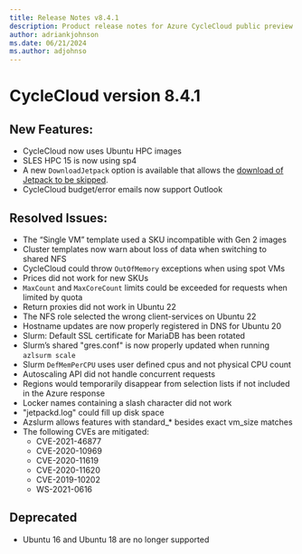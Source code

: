 ```yaml
---
title: Release Notes v8.4.1
description: Product release notes for Azure CycleCloud public preview v8.4.1
author: adriankjohnson
ms.date: 06/21/2024
ms.author: adjohnso
---
```


# CycleCloud version 8.4.1

## New Features:

* CycleCloud now uses Ubuntu HPC images 
* SLES HPC 15 is now using sp4 
* A new `DownloadJetpack` option is available that allows the [download of Jetpack to be skipped](../cluster-references/node-nodearray-reference.md#image-attributes-1).  
* CycleCloud budget/error emails now support Outlook

## Resolved Issues:

* The “Single VM” template used a SKU incompatible with Gen 2 images  
* Cluster templates now warn about loss of data when switching to shared NFS  
* CycleCloud could throw `OutOfMemory` exceptions when using spot VMs    
* Prices did not work for new SKUs   
* `MaxCount` and `MaxCoreCount` limits could be exceeded for requests when limited by quota 
* Return proxies did not work in Ubuntu 22  
* The NFS role selected the wrong client-services on Ubuntu 22 
* Hostname updates are now properly registered in DNS for Ubuntu 20 
* Slurm: Default SSL certificate for MariaDB has been rotated  
* Slurm’s shared "gres.conf" is now properly updated when running `azlsurm scale` 
* Slurm `DefMemPerCPU` uses user defined cpus and not physical CPU count  
* Autoscaling API did not handle concurrent requests  
* Regions would temporarily disappear from selection lists if not included in the Azure response  
* Locker names containing a slash character did not work 
* "jetpackd.log" could fill up disk space 
* Azslurm allows features with standard_* besides exact vm_size matches 
* The following CVEs are mitigated: 
  * CVE-2021-46877 
  * CVE-2020-10969 
  * CVE-2020-11619 
  * CVE-2020-11620 
  * CVE-2019-10202 
  * WS-2021-0616 

## Deprecated

* Ubuntu 16 and Ubuntu 18 are no longer supported 
